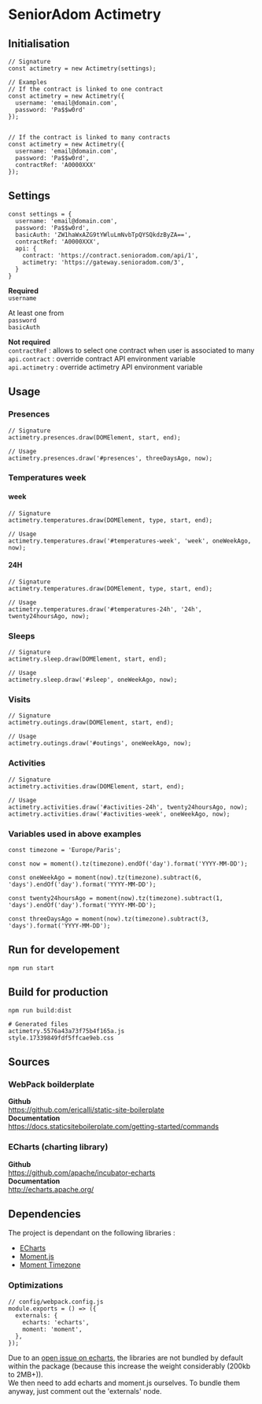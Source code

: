 # SeniorAdom Actimetry

## Initialisation

```
// Signature
const actimetry = new Actimetry(settings);

// Examples
// If the contract is linked to one contract
const actimetry = new Actimetry({
  username: 'email@domain.com',
  password: 'Pa$$w0rd'
});


// If the contract is linked to many contracts
const actimetry = new Actimetry({
  username: 'email@domain.com',
  password: 'Pa$$w0rd',
  contractRef: 'A0000XXX'
});
```

## Settings

```
const settings = {
  username: 'email@domain.com',
  password: 'Pa$$w0rd',
  basicAuth: 'ZW1haWxAZG9tYWluLmNvbTpQYSQkdzByZA==',
  contractRef: 'A0000XXX',
  api: {
    contract: 'https://contract.senioradom.com/api/1',
    actimetry: 'https://gateway.senioradom.com/3',
  }
}
```
**Required**  
`username`

At least one from  
`password`  
`basicAuth`

**Not required**  
`contractRef` : allows to select one contract when user is associated to many  
`api.contract` : override contract API environment variable  
`api.actimetry` : override actimetry API environment variable  

## Usage

### Presences

```
// Signature
actimetry.presences.draw(DOMElement, start, end);

// Usage
actimetry.presences.draw('#presences', threeDaysAgo, now);
```

### Temperatures week
#### week
```
// Signature
actimetry.temperatures.draw(DOMElement, type, start, end);

// Usage
actimetry.temperatures.draw('#temperatures-week', 'week', oneWeekAgo, now);
```

#### 24H
```
// Signature
actimetry.temperatures.draw(DOMElement, type, start, end);

// Usage
actimetry.temperatures.draw('#temperatures-24h', '24h', twenty24hoursAgo, now);
```

### Sleeps
```
// Signature
actimetry.sleep.draw(DOMElement, start, end);

// Usage
actimetry.sleep.draw('#sleep', oneWeekAgo, now);
```

### Visits
```
// Signature
actimetry.outings.draw(DOMElement, start, end);

// Usage
actimetry.outings.draw('#outings', oneWeekAgo, now);
```

### Activities
```
// Signature
actimetry.activities.draw(DOMElement, start, end);

// Usage
actimetry.activities.draw('#activities-24h', twenty24hoursAgo, now);
actimetry.activities.draw('#activities-week', oneWeekAgo, now);
```
    
### Variables used in above examples

```
const timezone = 'Europe/Paris';

const now = moment().tz(timezone).endOf('day').format('YYYY-MM-DD');

const oneWeekAgo = moment(now).tz(timezone).subtract(6, 'days').endOf('day').format('YYYY-MM-DD');

const twenty24hoursAgo = moment(now).tz(timezone).subtract(1, 'days').endOf('day').format('YYYY-MM-DD');

const threeDaysAgo = moment(now).tz(timezone).subtract(3, 'days').format('YYYY-MM-DD');
```

## Run for developement

```
npm run start
```


## Build for production
```
npm run build:dist

# Generated files
actimetry.5576a43a73f75b4f165a.js
style.17339849fdf5ffcae9eb.css
```

## Sources
### WebPack boilderplate
**Github**  
https://github.com/ericalli/static-site-boilerplate  
**Documentation**  
https://docs.staticsiteboilerplate.com/getting-started/commands

### ECharts (charting library)
**Github**  
https://github.com/apache/incubator-echarts  
**Documentation**  
http://echarts.apache.org/

## Dependencies
The project is dependant on the following libraries :  
- [ECharts](https://ecomfe.github.io/echarts-doc/public/en/index.html)
- [Moment.js](https://momentjs.com/)
- [Moment Timezone](https://momentjs.com/timezone/)

### Optimizations

```
// config/webpack.config.js
module.exports = () => ({
  externals: {
    echarts: 'echarts',
    moment: 'moment',
  },
});
```
Due to an [open issue on echarts](https://github.com/apache/incubator-echarts/issues/8239), the libraries are not bundled by default within the package (because this increase the weight considerably (200kb to 2MB+)).   
We then need to add echarts and moment.js ourselves.
To bundle them anyway, just comment out the 'externals' node.
